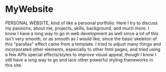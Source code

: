 # MyWebsite

PERSONAL WEBSITE, kind of like a personal portfolio. Here I try to discuss my passions, about me, projects, skills, background, and much more. I know I have a long way to go in web development as well since a lot of this isn't very smooth, or as smooth as I would like, since the basic skeleton of this "parallax" effect came from a template. I tried to adjust many things and incorporated other elements, especially to other html pages, and tried using a few APIs special effects/styles to improve visual appeal, though I know I still have a long way to go and lack other powerful styling frameworks in this site. 
